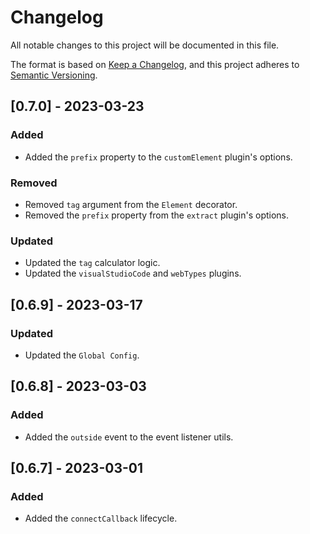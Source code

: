 # Changelog

All notable changes to this project will be documented in this file.

The format is based on [Keep a Changelog](https://keepachangelog.com/en/1.0.0/),
and this project adheres to [Semantic Versioning](https://semver.org/spec/v2.0.0.html).

## [0.7.0] - 2023-03-23

### Added

- Added the `prefix` property to the `customElement` plugin's options.

### Removed

- Removed `tag` argument from the `Element` decorator.
- Removed the `prefix` property from the `extract` plugin's options.

### Updated

- Updated the `tag` calculator logic.
- Updated the `visualStudioCode` and `webTypes` plugins.

## [0.6.9] - 2023-03-17

### Updated

- Updated the `Global Config`.

## [0.6.8] - 2023-03-03

### Added

- Added the `outside` event to the event listener utils.

## [0.6.7] - 2023-03-01

### Added

- Added the `connectCallback` lifecycle.
